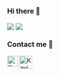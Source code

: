 ### Hi there 👋

<!--
**KavinduJayas/KavinduJayas** is a ✨ _special_ ✨ repository because its `README.md` (this file) appears on your GitHub profile.

Here are some ideas to get you started:

- 🔭 I’m currently working on ...
- 🌱 I’m currently learning ...
- 👯 I’m looking to collaborate on ...
- 🤔 I’m looking for help with ...
- 💬 Ask me about ...
- 📫 How to reach me: ...
- 😄 Pronouns: ...
- ⚡ Fun fact: ...
-->
<img align="center" src="https://github-readme-stats.vercel.app/api?username=KavinduJayas" >
<img align="center" src="https://github-readme-stats.vercel.app/api/top-langs/?username=KavinduJayas" >

### Contact me :speech_balloon:

<a href="https://t.me/kavindujayas">
  <img align="left" alt="Kavindu Jayasooriya | Telegram" width="25px" src="https://telegram.org/img/t_logo.svg?1" />
</a>

<a href="www.linkedin.com/in/kavindu-jayasooriya">
  <img align="left" alt="Kavindu Jayasooriya | LinkedIn" width="30px" src="https://content.linkedin.com/content/dam/me/business/en-us/amp/brand-site/v2/bg/LI-Bug.svg.original.svg" />
</a>
